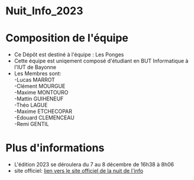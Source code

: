 # Nuit_Info_2023
<h1> Composition de l'équipe </h1>
<ul>
  <li>
    Ce Dépôt est destiné à l'équipe : Les Ponges 
  </li>
  <li> Cette équipe est uniqement composé d'étudiant en BUT Informatique à l'IUT de Bayonne</li>
  <li> Les Membres sont:  </br>
  -Lucas MARROT  </br>
  -Clément MOURGUE </br>
  -Maxime MONTOURO  </br>
  -Mattin GUIHENEUF  </br>
  -Théo LAGUE  </br>
  -Maxime ETCHECOPAR  </br>
  -Edouard CLEMENCEAU  </br>
  -Remi GENTIL</br> 
  </li>
</ul>

<h1> Plus d'informations</h1>
<ul>
  <li>
    L'édition 2023 se déroulera du 7 au 8 décembre de 16h38 à 8h06
  </li>
  <li> site officiel:  
  <a href="https://www.nuitdelinfo.com/"> lien vers le site officiel de la nuit de l'info </a>    
  </li>
</ul>
